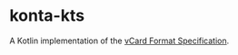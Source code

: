 # konta-kts
A Kotlin implementation of the [vCard Format Specification](https://datatracker.ietf.org/doc/html/rfc6350).



